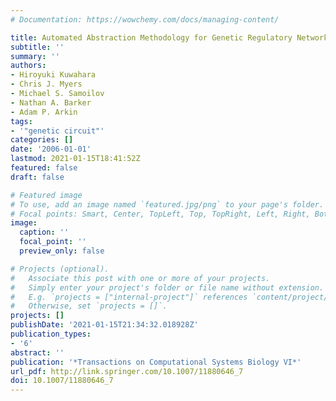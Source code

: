 ```yaml
---
# Documentation: https://wowchemy.com/docs/managing-content/

title: Automated Abstraction Methodology for Genetic Regulatory Networks
subtitle: ''
summary: ''
authors:
- Hiroyuki Kuwahara
- Chris J. Myers
- Michael S. Samoilov
- Nathan A. Barker
- Adam P. Arkin
tags:
- '"genetic circuit"'
categories: []
date: '2006-01-01'
lastmod: 2021-01-15T18:41:52Z
featured: false
draft: false

# Featured image
# To use, add an image named `featured.jpg/png` to your page's folder.
# Focal points: Smart, Center, TopLeft, Top, TopRight, Left, Right, BottomLeft, Bottom, BottomRight.
image:
  caption: ''
  focal_point: ''
  preview_only: false

# Projects (optional).
#   Associate this post with one or more of your projects.
#   Simply enter your project's folder or file name without extension.
#   E.g. `projects = ["internal-project"]` references `content/project/deep-learning/index.md`.
#   Otherwise, set `projects = []`.
projects: []
publishDate: '2021-01-15T21:34:32.018928Z'
publication_types:
- '6'
abstract: ''
publication: '*Transactions on Computational Systems Biology VI*'
url_pdf: http://link.springer.com/10.1007/11880646_7
doi: 10.1007/11880646_7
---
```

